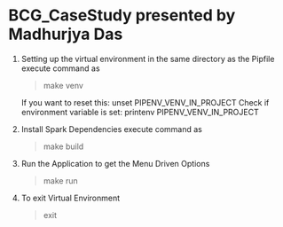 # BCG_CaseStudy presented by Madhurjya Das

1. Setting up the virtual environment in the same directory as the Pipfile
    execute command as 
    > make venv 
    
    If you want to reset this:
        unset PIPENV_VENV_IN_PROJECT
    Check if environment variable is set:
        printenv PIPENV_VENV_IN_PROJECT

2. Install Spark Dependencies
    execute command as
    > make build

3. Run the Application to get the Menu Driven Options
    > make run

4. To exit Virtual Environment
    > exit